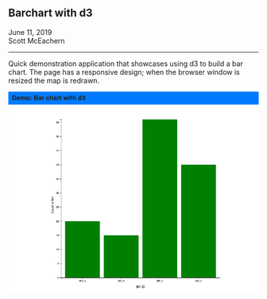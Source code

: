## Barchart with d3
June 11, 2019  
Scott McEachern  
  
  
---
Quick demonstration application that showcases using d3 to build a bar chart. The page has a responsive design; when the browser window is resized the map is redrawn.
  
  
![Screenshot of demo](https://github.com/normalfactory/Demo_ChartWithD3/blob/master/static/images/d3_Bar_Chart.png)
